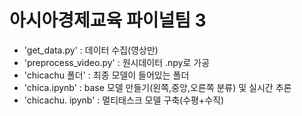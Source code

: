 # 아시아경제교육 파이널팀 3
- 'get_data.py' : 데이터 수집(영상만)
- 'preprocess_video.py' : 원시데이터 .npy로 가공
- 'chicachu 폴더' : 최종 모델이 들어있는 폴더
- 'chica.ipynb' : base 모델 만들기(왼쪽,중앙,오른쪽 분류) 및 실시간 추론
- 'chicachu. ipynb' : 멀티태스크 모델 구축(수평+수직) 